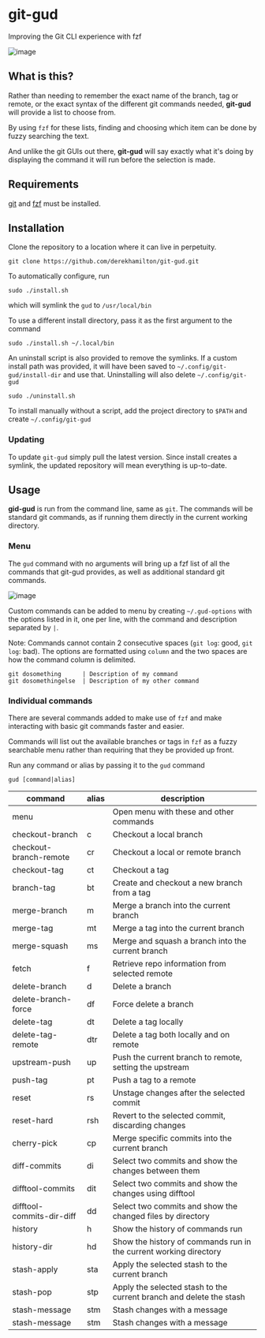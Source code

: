 # git-gud

Improving the Git CLI experience with fzf

![image](https://i.imgur.com/caoe79G.gif)

## What is this?

Rather than needing to remember the exact name of the branch, tag or remote, or the exact syntax of the different git commands needed, **git-gud** will provide a list to choose from.

By using `fzf` for these lists, finding and choosing which item can be done by fuzzy searching the text.

And unlike the git GUIs out there, **git-gud** will say exactly what it's doing by displaying the command it will run before the selection is made.

## Requirements

[git](https://github.com/git/git) and [fzf](https://github.com/junegunn/fzf) must be installed.

## Installation

Clone the repository to a location where it can live in perpetuity.

```
git clone https://github.com/derekhamilton/git-gud.git
```

To automatically configure, run

```
sudo ./install.sh
```

which will symlink the `gud` to `/usr/local/bin`

To use a different install directory, pass it as the first argument to the command

```
sudo ./install.sh ~/.local/bin
```

An uninstall script is also provided to remove the symlinks. If a custom install path was provided, it will have been saved to `~/.config/git-gud/install-dir` and use that. Uninstalling will also delete `~/.config/git-gud`

```
sudo ./uninstall.sh
```

To install manually without a script, add the project directory to `$PATH` and create `~/.config/git-gud`

### Updating

To update `git-gud` simply pull the latest version. Since install creates a symlink, the updated repository will mean everything is up-to-date.

## Usage

**gid-gud** is run from the command line, same as `git`. The commands will be standard git commands, as if running them directly in the current working directory.

### Menu

The `gud` command with no arguments will bring up a fzf list of all the commands that git-gud provides, as well as additional standard git commands.

![image](https://i.imgur.com/BO7rhuw.png)

Custom commands can be added to menu by creating `~/.gud-options` with the options listed in it, one per line, with the command and description separated by `|`.

Note: Commands cannot contain 2 consecutive spaces (`git log`: good, `git  log`: bad). The options are formatted using `column` and the two spaces are how the command column is delimited.

```
git dosomething      | Description of my command
git dosomethingelse  | Description of my other command
```

### Individual commands

There are several commands added to make use of `fzf` and make interacting with basic git commands faster and easier.

Commands will list out the available branches or tags in `fzf` as a fuzzy searchable menu rather than requiring that they be provided up front.

Run any command or alias by passing it to the `gud` command

```
gud [command|alias]
```

| command                    | alias | description                                                         |
| -------------------------- | ----- | ------------------------------------------------------------------- |
| menu                       |       | Open menu with these and other commands                             |
| checkout-branch            | c     | Checkout a local branch                                             |
| checkout-branch-remote     | cr    | Checkout a local or remote branch                                   |
| checkout-tag               | ct    | Checkout a tag                                                      |
| branch-tag                 | bt    | Create and checkout a new branch from a tag                         |
| merge-branch               | m     | Merge a branch into the current branch                              |
| merge-tag                  | mt    | Merge a tag into the current branch                                 |
| merge-squash               | ms    | Merge and squash a branch into the current branch                   |
| fetch                      | f     | Retrieve repo information from selected remote                      |
| delete-branch              | d     | Delete a branch                                                     |
| delete-branch-force        | df    | Force delete a branch                                               |
| delete-tag                 | dt    | Delete a tag locally                                                |
| delete-tag-remote          | dtr   | Delete a tag both locally and on remote                             |
| upstream-push              | up    | Push the current branch to remote, setting the upstream             |
| push-tag                   | pt    | Push a tag to a remote                                              |
| reset                      | rs    | Unstage changes after the selected commit                           |
| reset-hard                 | rsh   | Revert to the selected commit, discarding changes                   |
| cherry-pick                | cp    | Merge specific commits into the current branch                      |
| diff-commits               | di    | Select two commits and show the changes between them                |
| difftool-commits           | dit   | Select two commits and show the changes using difftool              |
| difftool-commits-dir-diff  | dd    | Select two commits and show the changed files by directory          |
| history                    | h     | Show the history of commands run                                    |
| history-dir                | hd    | Show the history of commands run in the current working directory   |
| stash-apply                | sta   | Apply the selected stash to the current branch                      |
| stash-pop                  | stp   | Apply the selected stash to the current branch and delete the stash |
| stash-message              | stm   | Stash changes with a message
| stash-message              | stm   | Stash changes with a message

